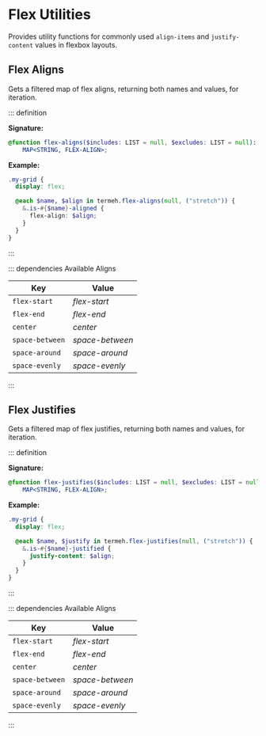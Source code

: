 # Flex Utilities

Provides utility functions for commonly used `align-items` and `justify-content` values in flexbox layouts.

## Flex Aligns

Gets a filtered map of flex aligns, returning both names and values, for iteration.

::: definition

**Signature:**

```scss
@function flex-aligns($includes: LIST = null, $excludes: LIST = null):
    MAP<STRING, FLEX-ALIGN>;
```

**Example:**

```scss
.my-grid {
  display: flex;

  @each $name, $align in termeh.flex-aligns(null, ("stretch")) {
    &.is-#{$name}-aligned {
      flex-align: $align;
    }
  }
}
```

:::

::: dependencies Available Aligns

| Key             | Value           |
| --------------- | --------------- |
| `flex-start`    | _flex-start_    |
| `flex-end`      | _flex-end_      |
| `center`        | _center_        |
| `space-between` | _space-between_ |
| `space-around`  | _space-around_  |
| `space-evenly`  | _space-evenly_  |

:::

## Flex Justifies

Gets a filtered map of flex justifies, returning both names and values, for iteration.

::: definition

**Signature:**

```scss
@function flex-justifies($includes: LIST = null, $excludes: LIST = null):
    MAP<STRING, FLEX-ALIGN>;
```

**Example:**

```scss
.my-grid {
  display: flex;

  @each $name, $justify in termeh.flex-justifies(null, ("stretch")) {
    &.is-#{$name}-justified {
      justify-content: $align;
    }
  }
}
```

:::

::: dependencies Available Aligns

| Key             | Value           |
| --------------- | --------------- |
| `flex-start`    | _flex-start_    |
| `flex-end`      | _flex-end_      |
| `center`        | _center_        |
| `space-between` | _space-between_ |
| `space-around`  | _space-around_  |
| `space-evenly`  | _space-evenly_  |

:::
